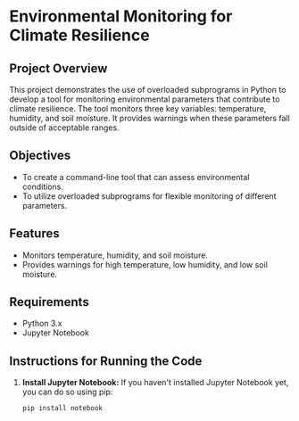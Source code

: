 # Environmental Monitoring for Climate Resilience

## Project Overview

This project demonstrates the use of overloaded subprograms in Python to develop a tool for monitoring environmental parameters that contribute to climate resilience. The tool monitors three key variables: temperature, humidity, and soil moisture. It provides warnings when these parameters fall outside of acceptable ranges.

## Objectives

- To create a command-line tool that can assess environmental conditions.
- To utilize overloaded subprograms for flexible monitoring of different parameters.

## Features

- Monitors temperature, humidity, and soil moisture.
- Provides warnings for high temperature, low humidity, and low soil moisture.

## Requirements

- Python 3.x
- Jupyter Notebook

## Instructions for Running the Code

1. **Install Jupyter Notebook:**
   If you haven't installed Jupyter Notebook yet, you can do so using pip:
   ```bash
   pip install notebook
